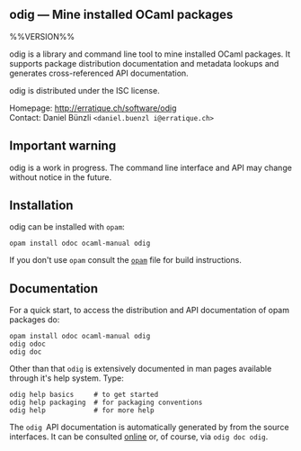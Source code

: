 odig — Mine installed OCaml packages
-------------------------------------------------------------------------------
%%VERSION%%

odig is a library and command line tool to mine installed OCaml
packages. It supports package distribution documentation and metadata
lookups and generates cross-referenced API documentation.

odig is distributed under the ISC license.

Homepage: http://erratique.ch/software/odig  
Contact: Daniel Bünzli `<daniel.buenzl i@erratique.ch>`

## Important warning

odig is a work in progress. The command line interface and API may
change without notice in the future.

## Installation

odig can be installed with `opam`:

    opam install odoc ocaml-manual odig

If you don't use `opam` consult the [`opam`](opam) file for build
instructions.

## Documentation

For a quick start, to access the distribution and API documentation of
opam packages do:

```
opam install odoc ocaml-manual odig
odig odoc
odig doc
```

Other than that `odig` is extensively documented in man pages
available through it's help system. Type:

```
odig help basics     # to get started
odig help packaging  # for packaging conventions
odig help            # for more help
```

The `odig `API documentation is automatically generated by from the
source interfaces. It can be consulted [online][doc] or, of course,
via `odig doc odig`.

[doc]: http://erratique.ch/software/odig/doc
